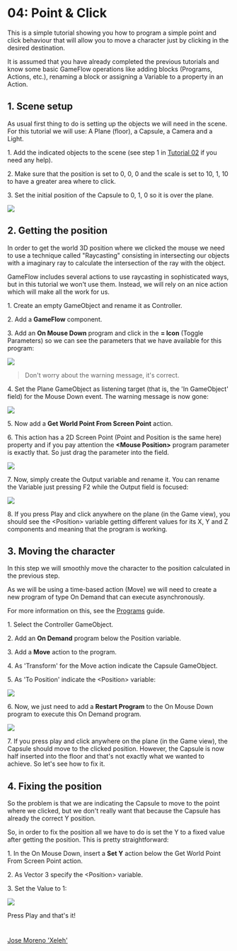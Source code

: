 # 04: Point & Click

This is a simple tutorial showing you how to program a simple point and click behaviour that will allow you to move a character just by clicking in the desired destination.

It is assumed that you have already completed the previous tutorials and know some basic GameFlow operations like adding blocks (Programs, Actions, etc.), renaming a block or assigning a Variable to a property in an Action.

## 1. Scene setup

As usual first thing to do is setting up the objects we will need in the scene. For this tutorial we will use: A Plane (floor), a Capsule, a Camera and a Light.

1\. Add the indicated objects to the scene (see step 1 in [Tutorial 02](../02) if you need any help).

2\. Make sure that the position is set to 0, 0, 0 and the scale is set to 10, 1, 10 to have a greater area where to click.

3\. Set the initial position of the Capsule to 0, 1, 0 so it is over the plane.

![](1-1.png)


## 2. Getting the position

In order to get the world 3D position where we clicked the mouse we need to use a technique called "Raycasting" consisting in intersecting our objects with a imaginary ray to calculate the intersection of the ray with the object.

GameFlow includes several actions to use raycasting in sophisticated ways, but in this tutorial we won't use them. Instead, we will rely on an nice action which will make all the work for us.

1\. Create an empty GameObject and rename it as Controller.

2\. Add a **GameFlow** component.

3\. Add an **On Mouse Down** program and click in the **= Icon** (Toggle Parameters) so we can see the parameters that we have available for this program:

![](2-1.png)

> Don't worry about the warning message, it's correct.

4\. Set the Plane GameObject as listening target (that is, the 'In GameObject' field) for the Mouse Down event. The warning message is now gone:

![](2-2.png)

5\. Now add a **Get World Point From Screen Point** action.

6\. This action has a 2D Screen Point (Point and Position is the same here) property and if you pay attention the **\<Mouse Position>** program parameter is exactly that. So just drag the parameter into the field.

![](2-3.png)

7\. Now, simply create the Output variable and rename it. You can rename the Variable just pressing F2 while the Output field is focused:

![](2-4.png)

8\. If you press Play and click anywhere on the plane (in the Game view), you should see the \<Position> variable getting different values for its X, Y and Z components and meaning that the program is working.


## 3. Moving the character

In this step we will smoothly move the character to the position calculated in the previous step.

As we will be using a time-based action (Move) we will need to create a new program of type On Demand that can execute asynchronously.

For more information on this, see the [Programs](../../guides/programs) guide.

1\. Select the Controller GameObject.

2\. Add an **On Demand** program below the Position variable.

3\. Add a **Move** action to the program.

4\. As 'Transform' for the Move action indicate the Capsule GameObject.

5\. As 'To Position' indicate the \<Position> variable:

![](3-1.png)

6\. Now, we just need to add a **Restart Program** to the On Mouse Down program to execute this On Demand program.

![](3-2.png)

7\. If you press play and click anywhere on the plane (in the Game view), the Capsule should move to the clicked position. However, the Capsule is now half inserted into the floor and that's not exactly what we wanted to achieve. So let's see how to fix it.


## 4. Fixing the position

So the problem is that we are indicating the Capsule to move to the point where we clicked, but we don't really want that because the Capsule has already the correct Y position.

So, in order to fix the position all we have to do is set the Y to a fixed value after getting the position. This is pretty straightforward:

1\. In the On Mouse Down, insert a **Set Y** action below the Get World Point From Screen Point action.

2\. As Vector 3 specify the \<Position> variable.

3\. Set the Value to 1:

![](4-1.png)

Press Play and that's it!

#

[Jose Moreno 'Xeleh'](https://twitter.com/xeleh)
